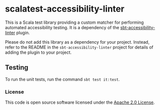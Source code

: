 # scalatest-accessibility-linter

This is a Scala test library providing a custom matcher for performing automated accessibility testing. It is a 
dependency of the [sbt-accessibility-linter](https://www.github.com/hmrc/sbt-accessibility-linter)  plugin.

Please do not add this library as a dependency for your project. Instead, refer to the README in the 
`sbt-accessibility-linter` project for details of adding the plugin to your project.

## Testing

To run the unit tests, run the command `sbt test it:test`.

### License

This code is open source software licensed under the [Apache 2.0 License]("http://www.apache.org/licenses/LICENSE-2.0.html").
